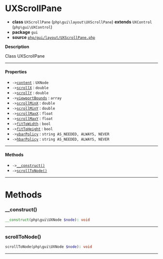 # UXScrollPane

- **class** `UXScrollPane` (`php\gui\layout\UXScrollPane`) **extends** `UXControl` (`php\gui\UXControl`)
- **package** `gui`
- **source** [`php/gui/layout/UXScrollPane.php`](./src/main/resources/JPHP-INF/sdk/php/gui/layout/UXScrollPane.php)

**Description**

Class UXScrollPane

---

#### Properties

- `->`[`content`](#prop-content) : `UXNode`
- `->`[`scrollX`](#prop-scrollx) : `double`
- `->`[`scrollY`](#prop-scrolly) : `double`
- `->`[`viewportBounds`](#prop-viewportbounds) : `array`
- `->`[`scrollMinX`](#prop-scrollminx) : `double`
- `->`[`scrollMinY`](#prop-scrollminy) : `double`
- `->`[`scrollMaxX`](#prop-scrollmaxx) : `float`
- `->`[`scrollMaxY`](#prop-scrollmaxy) : `float`
- `->`[`fitToWidth`](#prop-fittowidth) : `bool`
- `->`[`fitToHeight`](#prop-fittoheight) : `bool`
- `->`[`vbarPolicy`](#prop-vbarpolicy) : `string AS_NEEDED, ALWAYS, NEVER`
- `->`[`hbarPolicy`](#prop-hbarpolicy) : `string AS_NEEDED, ALWAYS, NEVER`

---

#### Methods

- `->`[`__construct()`](#method-__construct)
- `->`[`scrollToNode()`](#method-scrolltonode)

---
# Methods

<a name="method-__construct"></a>

### __construct()
```php
__construct(php\gui\UXNode $node): void
```

---

<a name="method-scrolltonode"></a>

### scrollToNode()
```php
scrollToNode(php\gui\UXNode $node): void
```

---
